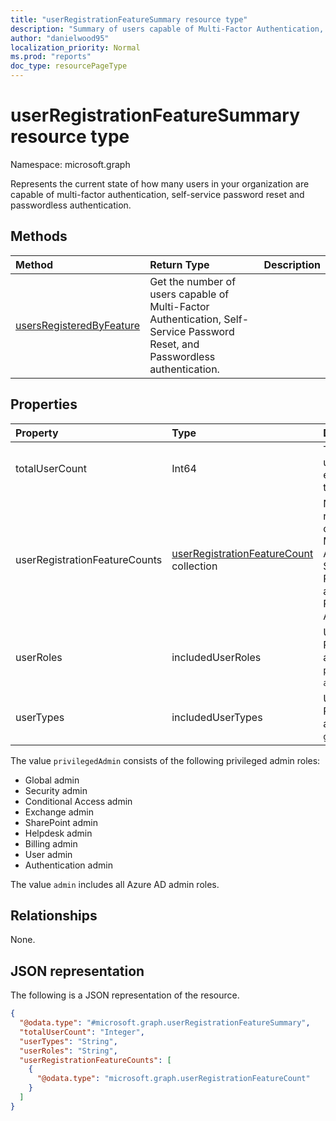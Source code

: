 ```yaml
---
title: "userRegistrationFeatureSummary resource type"
description: "Summary of users capable of Multi-Factor Authentication, Self-Service Password Reset, and Passwordless authentication."
author: "danielwood95"
localization_priority: Normal
ms.prod: "reports"
doc_type: resourcePageType
---
```


# userRegistrationFeatureSummary resource type

Namespace: microsoft.graph

Represents the current state of how many users in your organization are capable of multi-factor authentication, self-service password reset and passwordless authentication.

## Methods

| Method       | Return Type | Description |
|:-------------|:------------|:------------|
| [usersRegisteredByFeature](../api/authenticationmethodsroot-usersregisteredbyfeature.md) | Get the number of users capable of Multi-Factor Authentication, Self-Service Password Reset, and Passwordless authentication. |

## Properties
|Property|Type|Description|
|:---|:---|:---|
|totalUserCount|Int64|Total number of users accounts, excluding those that are blocked|
|userRegistrationFeatureCounts|[userRegistrationFeatureCount](../resources/userregistrationfeaturecount.md) collection|Number of users registered or capable for Multi-Factor Authentication, Self-Service Password Reset and Passwordless Authentication.|
|userRoles|includedUserRoles|User role type. Possible values are: `all`, `privilegedAdmin`, `admin`, `user`.|
|userTypes|includedUserTypes|User type. Possible values are: `all`, `member`, `guest`.|

The value `privilegedAdmin` consists of the following privileged admin roles:

* Global admin
* Security admin
* Conditional Access admin
* Exchange admin
* SharePoint admin
* Helpdesk admin
* Billing admin
* User admin
* Authentication admin

The value `admin` includes all Azure AD admin roles. 

## Relationships
None.

## JSON representation
The following is a JSON representation of the resource.
<!-- {
  "blockType": "resource",
  "@odata.type": "microsoft.graph.userRegistrationFeatureSummary"
}
-->
``` json
{
  "@odata.type": "#microsoft.graph.userRegistrationFeatureSummary",
  "totalUserCount": "Integer",
  "userTypes": "String",
  "userRoles": "String",
  "userRegistrationFeatureCounts": [
    {
      "@odata.type": "microsoft.graph.userRegistrationFeatureCount"
    }
  ]
}
```
